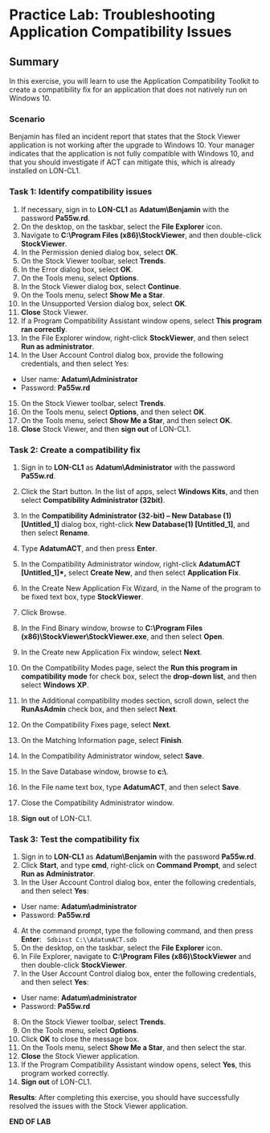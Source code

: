 # Practice Lab: Troubleshooting Application Compatibility Issues

## Summary
In this exercise, you will learn to use the Application Compatibility Toolkit to create a compatibility fix for an application that does not natively run on Windows 10. 

### Scenario
Benjamin has filed an incident report that states that the Stock Viewer application is not working after the upgrade to Windows 10. Your manager indicates that the application is not fully compatible with Windows 10, and that you should investigate if ACT can mitigate this, which is already installed on LON-CL1.


### Task 1: Identify compatibility issues 
1.  If necessary, sign in to **LON-CL1** as **Adatum\\Benjamin** with the
    password **Pa55w.rd**.
2.  On the desktop, on the taskbar, select the **File Explorer** icon.
3.  Navigate to **C:\\Program Files (x86)\\StockViewer**, and then double-click
    **StockViewer**.
4.  In the Permission denied dialog box, select **OK**.
5.  On the Stock Viewer toolbar, select **Trends**.
6.  In the Error dialog box, select **OK**.
7.  On the Tools menu, select **Options**.
8.  In the Stock Viewer dialog box, select **Continue**.
9.  On the Tools menu, select **Show Me a Star**.
10. In the Unsupported Version dialog box, select **OK**.
11. **Close** Stock Viewer.
12. If a Program Compatibility Assistant window opens, select **This program ran
    correctly**.
13. In the File Explorer window, right-click **StockViewer**, and then select
    **Run as administrator**.
14. In the User Account Control dialog box, provide the following credentials,
    and then select Yes:
-   User name: **Adatum\\Administrator**
-   Password: **Pa55w.rd**
15.  On the Stock Viewer toolbar, select **Trends**.
16.  On the Tools menu, select **Options**, and then select **OK**.
17.  On the Tools menu, select **Show Me a Star**, and then select **OK**.
18.  **Close** Stock Viewer, and then **sign out** of LON-CL1.

### Task 2: Create a compatibility fix 
1.  Sign in to **LON-CL1** as **Adatum\\Administrator** with the password
    **Pa55w.rd**.
2.  Click the Start button. In the list of apps, select **Windows Kits**, and
    then select **Compatibility Administrator (32bit)**.
3.  In the **Compatibility Administrator (32-bit) – New Database (1)
    [Untitled_1]** dialog box, right-click **New Database(1) [Untitled_1]**, and
    then select **Rename**.

4.  Type **AdatumACT**, and then press **Enter**.
5.  In the Compatibility Administrator window, right-click **AdatumACT
    [Untitled_1]\*,** select **Create New**, and then select **Application Fix**.
6.  In the Create New Application Fix Wizard, in the Name of the program to be
    fixed text box, type **StockViewer**.
7.  Click Browse.
8.  In the Find Binary window, browse to **C:\\Program Files
    (x86)\\StockViewer\\StockViewer.exe**, and then select **Open**.
9.  In the Create new Application Fix window, select **Next**.
10. On the Compatibility Modes page, select the **Run this program in
    compatibility mode** for check box, select the **drop-down list**, and then
    select **Windows XP**.
11. In the Additional compatibility modes section, scroll down, select the
    **RunAsAdmin** check box, and then select **Next**.
12. On the Compatibility Fixes page, select **Next**.
13. On the Matching Information page, select **Finish**.
14. In the Compatibility Administrator window, select **Save**.
15. In the Save Database window, browse to **c:\\**.
16. In the File name text box, type **AdatumACT**, and then select **Save**.
17. Close the Compatibility Administrator window.
18. **Sign out** of LON-CL1.

### Task 3: Test the compatibility fix 
1.  Sign in to **LON-CL1** as **Adatum\\Benjamin** with the password
    **Pa55w.rd**.
2.  Click **Start**, and type **cmd**, right-click on **Command Prompt**, and
    select **Run as Administrator**.
3.  In the User Account Control dialog box, enter the following credentials, and
    then select **Yes**:
- User name: **Adatum\\administrator**
- Password: **Pa55w.rd**
4.  At the command prompt, type the following command, and then press **Enter**:
` Sdbinst C:\\AdatumACT.sdb`
5.  On the desktop, on the taskbar, select the **File Explorer** icon.
6.  In File Explorer, navigate to **C:\\Program Files (x86)\\StockViewer** and
    then double-click **StockViewer**.
7.  In the User Account Control dialog box, enter the following credentials, and
    then select **Yes**:
- User name: **Adatum\\administrator**
- Password: **Pa55w.rd**
8.  On the Stock Viewer toolbar, select **Trends**.
9.  On the Tools menu, select **Options**.
10.  Click **OK** to close the message box.
11.  On the Tools menu, select **Show Me a Star**, and then select the star.
12.  **Close** the Stock Viewer application.
13.  If the Program Compatibility Assistant window opens, select **Yes**, this
    program worked correctly.
14.  **Sign out** of LON-CL1.

**Results**: After completing this exercise, you should have successfully resolved the issues with the Stock Viewer application.

**END OF LAB**
